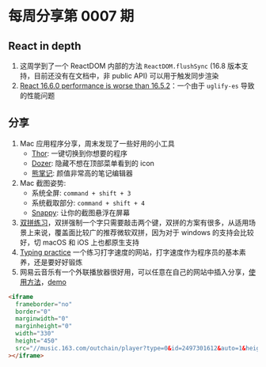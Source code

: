 # 每周分享第 0007 期

## React in depth

1. 这周学到了一个 ReactDOM 内部的方法 `ReactDOM.flushSync` (16.8 版本支持，目前还没有在文档中，非 public API) 可以用于触发同步渲染
2. [React 16.6.0 performance is worse than 16.5.2](https://github.com/facebook/react/issues/13987)：一个由于 `uglify-es` 导致的性能问题

## 分享

1. Mac 应用程序分享，周末发现了一些好用的小工具
   - [Thor](https://apps.apple.com/cn/app/thor/id1120999687?l=en&mt=12): 一键切换到你想要的程序
   - [Dozer](https://dozermac.com/): 隐藏不想在顶部菜单看到的 icon
   - [熊掌记](https://bear.app/cn/): 颜值非常高的笔记编辑器
2. Mac 截图姿势:
   - 系统全屏: `command + shift + 3`
   - 系统截取部分: `command + shift + 4`
   - [Snappy](http://snappy-app.com/): 让你的截图悬浮在屏幕
3. [双拼练习](https://api.ihint.me/shuang/)，双拼强制一个字只需要敲击两个键，双拼的方案有很多，从适用场景上来说，覆盖面比较广的推荐微软双拼，因为对于 windows 的支持会比较好，切 macOS 和 iOS 上也都原生支持
4. [Typing practice](https://www.keybr.com/) 一个练习打字速度的网站，打字速度作为程序员的基本素养，还是要好好锻炼
5. 网易云音乐有一个外联播放器很好用，可以任意在自己的网站中插入分享，[使用方法](https://music.163.com/#/outchain/0/2497301612/m/how)，[demo](https://music.163.com/outchain/player?type=0&id=2497301612&auto=1&height=430)

```html
<iframe
  frameborder="no"
  border="0"
  marginwidth="0"
  marginheight="0"
  width="330"
  height="450"
  src="//music.163.com/outchain/player?type=0&id=2497301612&auto=1&height=430"
></iframe>
```
